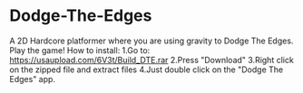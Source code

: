 # Dodge-The-Edges
A 2D Hardcore platformer where you are using gravity to Dodge The Edges.
Play the game!
How to install:
1.Go to: https://usaupload.com/6V3t/Build_DTE.rar
2.Press "Download"
3.Right click on the zipped file and extract files
4.Just double click on the "Dodge The Edges" app.
